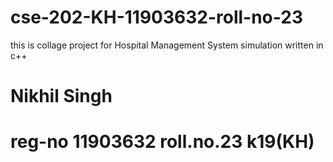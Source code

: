 # cse-202-KH-11903632-roll-no-23
this is collage project for Hospital Management System simulation written in c++
# Nikhil Singh 
# reg-no 11903632 roll.no.23 k19(KH)
